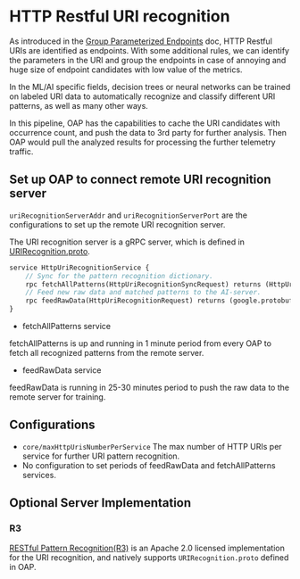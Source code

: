 # HTTP Restful URI recognition

As introduced in the [Group Parameterized Endpoints](../backend/endpoint-grouping-rules.md) doc, HTTP Restful URIs are identified
as endpoints. With some additional rules, we can identify the parameters in the URI and group the endpoints in case of annoying
and huge size of endpoint candidates with low value of the metrics.

In the ML/AI specific fields, decision trees or neural networks can be trained on labeled URI data to automatically 
recognize and classify different URI patterns, as well as many other ways.

In this pipeline, OAP has the capabilities to cache the URI candidates with occurrence count,
and push the data to 3rd party for further analysis. Then OAP would pull the analyzed results for
processing the further telemetry traffic.

## Set up OAP to connect remote URI recognition server
`uriRecognitionServerAddr` and `uriRecognitionServerPort` are the configurations to set up the remote URI recognition server.

The URI recognition server is a gRPC server, which is defined in [URIRecognition.proto](../../../../oap-server/ai-pipeline/src/main/proto/ai_http_uri_recognition.proto).

```protobuf
service HttpUriRecognitionService {
    // Sync for the pattern recognition dictionary.
    rpc fetchAllPatterns(HttpUriRecognitionSyncRequest) returns (HttpUriRecognitionResponse) {}
    // Feed new raw data and matched patterns to the AI-server.
    rpc feedRawData(HttpUriRecognitionRequest) returns (google.protobuf.Empty) {}
}
```

- fetchAllPatterns service

fetchAllPatterns is up and running in 1 minute period from every OAP to fetch all recognized patterns from the remote server.

- feedRawData service

feedRawData is running in 25-30 minutes period to push the raw data to the remote server for training.

## Configurations

- `core/maxHttpUrisNumberPerService` The max number of HTTP URIs per service for further URI pattern recognition.
- No configuration to set periods of feedRawData and fetchAllPatterns services.

## Optional Server Implementation

### R3

[RESTful Pattern Recognition(R3)](https://github.com/SkyAPM/r3) is an Apache 2.0 licensed implementation for the URI
recognition, and natively supports `URIRecognition.proto` defined in OAP.